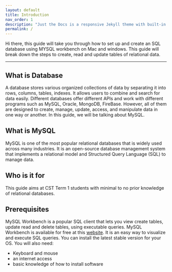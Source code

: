 ```yaml
---
layout: default
title: Introduction
nav_order: 1
description: "Just the Docs is a responsive Jekyll theme with built-in search that is easily customizable and hosted on GitHub Pages."
permalink: /
---
```



Hi there, this guide will take you through how to set up and create an SQL database using MYSQL workbench on Mac and windows. This guide will break down the steps to create, read and update tables of relational data. 

---

## What is Database

A database stores various organized collections of data by separating it into rows, columns, tables, indexes. It allows users to combine and search for data easily. Different databases offer different APIs and work with different programs such as MySQL, Oracle, MongoDB, FireBase. However, all of them are designed to create, manage, update, access, and manipulate data in one way or another. In this guide, we will be talking about MySQL.

## What is MySQL

MySQL is one of the most popular relational databases that is widely used across many industries. It is an open-source database management system that implements a relational model and Structured Query Language (SQL) to manage data.


## Who is it for

This guide aims at CST Term 1 students with minimal to no prior knowledge of relational databases. 


## Prerequisites

MySQL Workbench is a popular SQL client that lets you view create tables, update read and delete tables, using executable queries. MySQL Workbench is available for free at this [website](https://dev.mysql.com/downloads/workbench/). It is an easy way to visualize and execute SQL queries. You can install the latest stable version for your OS. You will also need:

* Keyboard and mouse
* an internet access
* basic knowledge of how to install software

